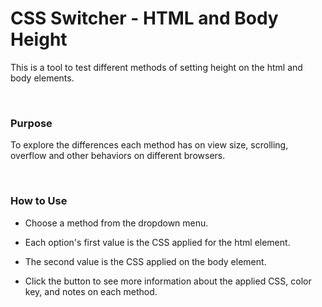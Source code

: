 # CSS Switcher - HTML and Body Height

This is a tool to test different methods of setting height on the html and body elements.

<br>

### Purpose

To explore the differences each method has on view size, scrolling, overflow and other behaviors on different browsers.

<br>

### How to Use

-   Choose a method from the dropdown menu.

-   Each option's first value is the CSS applied for the html element.

-   The second value is the CSS applied on the body element.

-   Click the button to see more information about the applied CSS, color key, and notes on each method.
